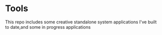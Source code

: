 # Tools
This repo includes some creative standalone system applications I've built to date,and some in progress applications

